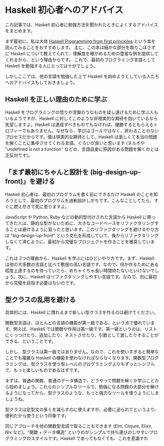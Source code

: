 # Haskell 初心者へのアドバイス
この記事では、Haskell 初心者に勉強方法を聞かれたときによくするアドバイスをまとめます。

まず最初に、私は大体 [Haskell Programming from first principles](http://haskellbook.com/) という本を読んでみることをおすすめします。
主に、この本は細かな部分を取りこぼさずに Haskell について教えてくれて、理解度を確かめるための豊富な例を提供してくれるから、という理由からです。
これで、最初のプログラミング言語として Haskell を勉強する人にとっては十分でしょう。

しかしここでは、他の言語を勉強した上で Haskell を始めようとしている人たちへのアドバイスもしておきましょう。

## Haskell を正しい理由のために学ぶ
Haskell をプログラミングの悟りや涅槃のうなものを成し遂げるために学ぶ人もいるようですが、Haskell に対してこのような非現実的な期待を抱いているなら失望しますよ。Haskell は達成すべきものでもなければ、優勝するともらえるトロフィーでもありません。なぜなら、学びはゴールではなく、終わることのないプロセスだからです。僕は現実的な期待として、Haskell は楽しくて本当の問題を解くことに集中させてくれる言語、ぐらいが良いと思います (ヌルポや "undefined is not a function" などの、言語自身に原因がある問題を解くのとは正反対です)。

## 「まず最初にちゃんと設計を (big-design-up-front)」を避ける
Haskell 初心者は、最初のプログラムを書く前にできるだけ Haskell のことを知ろうとして、最初のプログラムを過剰設計しがちです。こんなことしてたら、すぐに燃え尽きて死に至りますよ。

JavaScript や Python, Ruby などの動的型付けされた言語から Haskell に移ってきた人は、静的な型がないために、大きなコードベースをリファクタリングすることは避けるように習ったと思います。このリファクタリングを避けるやり方は "big-design-up-front" という文化を形成していて、後からリファクタリングしなくて済むように、最初から完璧なプロジェクトを作ることを推奨しています。

これは 2つの理由から、Haskell を学ぶにはひどいやり方です。まず、Haskell は他の大多数の言語と比べて敷居の高い言語です。なので、何か作るためにある程度上達するのを待っていたら、めちゃくちゃ長い時間待たないといけないでしょう。次に、Haskell はリファクタリングしやすい言語です。なので、別に最初から完璧を目指す必要はないのです。

## 型クラスの乱用を避ける
具体的には、Haskell に慣れるまで新しい型クラスを作るのは避けてください。

関数型言語は、ほとんどの言語の機能が第一級である、という点で優れています。例えば、Haskell では関数や作用は第一級です。第一級というのは、リストにくっつけたり、追加したり、ネストさせたり、引数として渡したりすることができる、ということです。

しかし、型クラスは第一級ではありません。なので、これを使いすぎると簡単なことでも複雑な Haskell の機能を使わなければならなくなります。関数型プログラミングは、型クラスを使う型レベルのプログラミングよりもずっとシンプルで、もっと楽しいものであるはずです。

まずは、普通の関数、普通のデータ構造で、どうやって問題を解くか学ぶことから始めましょう。これらのシンプルなツールで、勉強になる問題の大部分を解けるようになってから、型クラスのような、もっと強力なツールを使うようにしましょうね。

型クラスは定型文の多くを減らすのに使えますが、必要に迫られてというより、便利だから使うという印象です。

同じアプローチを他の関数型言語で取ることもできます (Elm, Clojure, Elixir, Nix など)。"関数 + データ構造" というのがシンプルで持ち運びのしやすいプログラミングのスタイルです。Haskell であってもなくても、これを意識すれ
